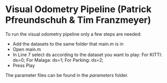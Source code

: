 # Visual Odometry Pipeline (Patrick Pfreundschuh & Tim Franzmeyer)

To run the visual odometry pipeline only a few steps are needed:

  - Add the datasets to the same folder that main.m is in
  - Open main.m 
  - In Line 7 select ds according to the dataset you want to play:
    For KITTI: ds=0;
    For Malaga: ds=1;
    For Parking: ds=2;
  - Press Play
  
The parameter files can be found in the *parameters* folder.
